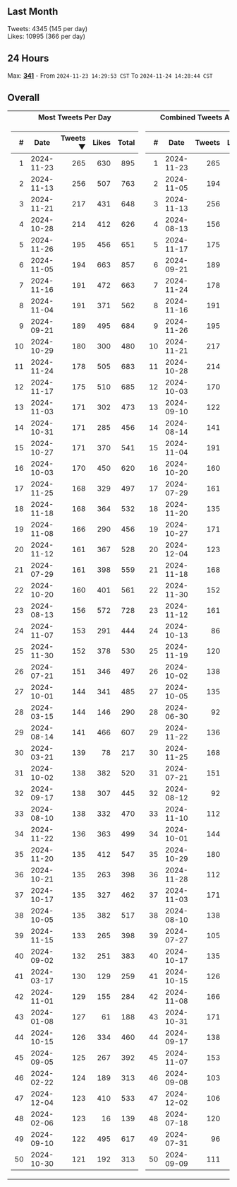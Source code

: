 ## Last Month
Tweets: 4345 (145 per day)\
Likes: 10995 (366 per day)

## 24 Hours
Max: [**341**](../misc/most-tweets_24-hr.csv) - From `2024-11-23 14:29:53 CST` To `2024-11-24 14:28:44 CST`

## Overall
<table>
<tr><th>Most Tweets Per Day</th><th>Combined Tweets And Likes</th></tr><tr><td>


|#|Date|Tweets ▼|Likes|Total|
|--:|--|--:|--:|--:|
|1|2024-11-23|265|630|895|
|2|2024-11-13|256|507|763|
|3|2024-11-21|217|431|648|
|4|2024-10-28|214|412|626|
|5|2024-11-26|195|456|651|
|6|2024-11-05|194|663|857|
|7|2024-11-16|191|472|663|
|8|2024-11-04|191|371|562|
|9|2024-09-21|189|495|684|
|10|2024-10-29|180|300|480|
|11|2024-11-24|178|505|683|
|12|2024-11-17|175|510|685|
|13|2024-11-03|171|302|473|
|14|2024-10-31|171|285|456|
|15|2024-10-27|171|370|541|
|16|2024-10-03|170|450|620|
|17|2024-11-25|168|329|497|
|18|2024-11-18|168|364|532|
|19|2024-11-08|166|290|456|
|20|2024-11-12|161|367|528|
|21|2024-07-29|161|398|559|
|22|2024-10-20|160|401|561|
|23|2024-08-13|156|572|728|
|24|2024-11-07|153|291|444|
|25|2024-11-30|152|378|530|
|26|2024-07-21|151|346|497|
|27|2024-10-01|144|341|485|
|28|2024-03-15|144|146|290|
|29|2024-08-14|141|466|607|
|30|2024-03-21|139|78|217|
|31|2024-10-02|138|382|520|
|32|2024-09-17|138|307|445|
|33|2024-08-10|138|332|470|
|34|2024-11-22|136|363|499|
|35|2024-11-20|135|412|547|
|36|2024-10-21|135|263|398|
|37|2024-10-17|135|327|462|
|38|2024-10-05|135|382|517|
|39|2024-11-15|133|265|398|
|40|2024-09-02|132|251|383|
|41|2024-03-17|130|129|259|
|42|2024-11-01|129|155|284|
|43|2024-01-08|127|61|188|
|44|2024-10-15|126|334|460|
|45|2024-09-05|125|267|392|
|46|2024-02-22|124|189|313|
|47|2024-12-04|123|410|533|
|48|2024-02-06|123|16|139|
|49|2024-09-10|122|495|617|
|50|2024-10-30|121|192|313|

</td><td>


|#|Date|Tweets|Likes|Total ▼|
|--:|--|--:|--:|--:|
|1|2024-11-23|265|630|895|
|2|2024-11-05|194|663|857|
|3|2024-11-13|256|507|763|
|4|2024-08-13|156|572|728|
|5|2024-11-17|175|510|685|
|6|2024-09-21|189|495|684|
|7|2024-11-24|178|505|683|
|8|2024-11-16|191|472|663|
|9|2024-11-26|195|456|651|
|10|2024-11-21|217|431|648|
|11|2024-10-28|214|412|626|
|12|2024-10-03|170|450|620|
|13|2024-09-10|122|495|617|
|14|2024-08-14|141|466|607|
|15|2024-11-04|191|371|562|
|16|2024-10-20|160|401|561|
|17|2024-07-29|161|398|559|
|18|2024-11-20|135|412|547|
|19|2024-10-27|171|370|541|
|20|2024-12-04|123|410|533|
|21|2024-11-18|168|364|532|
|22|2024-11-30|152|378|530|
|23|2024-11-12|161|367|528|
|24|2024-10-13|86|438|524|
|25|2024-11-19|120|402|522|
|26|2024-10-02|138|382|520|
|27|2024-10-05|135|382|517|
|28|2024-06-30|92|413|505|
|29|2024-11-22|136|363|499|
|30|2024-11-25|168|329|497|
|31|2024-07-21|151|346|497|
|32|2024-08-12|92|404|496|
|33|2024-11-10|112|375|487|
|34|2024-10-01|144|341|485|
|35|2024-10-29|180|300|480|
|36|2024-11-28|112|366|478|
|37|2024-11-03|171|302|473|
|38|2024-08-10|138|332|470|
|39|2024-07-27|105|359|464|
|40|2024-10-17|135|327|462|
|41|2024-10-15|126|334|460|
|42|2024-11-08|166|290|456|
|43|2024-10-31|171|285|456|
|44|2024-09-17|138|307|445|
|45|2024-11-07|153|291|444|
|46|2024-09-08|103|341|444|
|47|2024-12-02|106|335|441|
|48|2024-07-18|120|312|432|
|49|2024-07-31|96|325|421|
|50|2024-09-09|111|304|415|

</td><tr>
</table>

